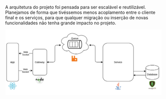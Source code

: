 A arquitetura do projeto foi pensada para ser escalável e reutilizável. Planejamos de forma que tivéssemos menos acoplamento entre o cliente final e os serviços, para que qualquer migração ou inserção de novas funcionalidades não tenha grande impacto no projeto.

![macro_arquitetura](https://github.com/TCC-Senac-Brunno-Eduardo/docs/blob/master/Arquitetura/arquitetura%20macro.jpg)